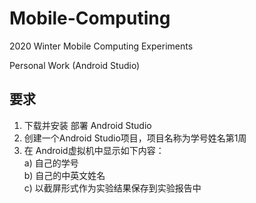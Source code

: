 # Mobile-Computing

2020 Winter Mobile Computing Experiments

Personal Work (Android Studio)

## 要求
1. 下载并安装 部署 Android Studio
2. 创建一个Android Studio项目，项目名称为学号姓名第1周 
3. 在 Android虚拟机中显示如下内容：<br />
   a) 自己的学号 <br />
   b) 自己的中英文姓名 <br />
   c) 以截屏形式作为实验结果保存到实验报告中 <br />

